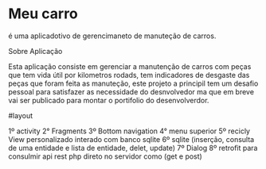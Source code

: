 # Meu carro
é uma aplicadotivo de gerencimaneto de manuteção de carros.

Sobre Aplicação

Esta aplicação consiste em gerenciar a manutenção de carros com peças que tem vida útil por kilometros rodads, tem indicadores de desgaste das peças
que foram feita as manuteção, este projeto a principil tem um desafio pessoal para satisfazer as necessidade do desnvolvedor ma que em breve vai ser 
publicado para montar o portifolio do desenvolverdor.

#layout


1º activity
2° Fragments
3º Bottom navigation
4° menu superior
5º recicly View personalizado interado com banco sqlite
6º sqlite (inserção, consulta de uma entidade e lista de entidade, delet, update)
7º Dialog
8º retrofit para consulmir api rest php direto no servidor como (get e post)

 
